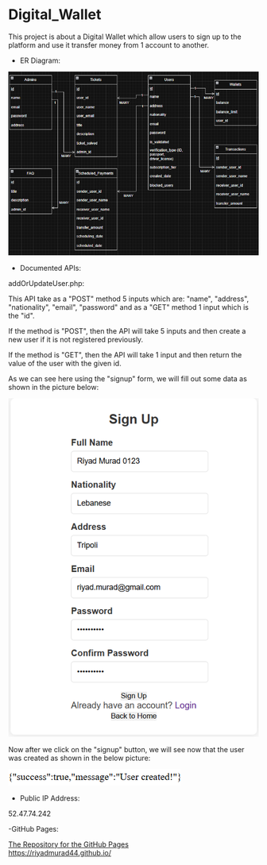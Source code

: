 # Digital_Wallet

This project is about a Digital Wallet which allow users to sign up to the platform and use it transfer money from 1 account to another.

- ER Diagram:

<img src="Assets/Database.png"></img>


- Documented APIs:

addOrUpdateUser.php:

This API take as a "POST" method 5 inputs which are: "name", "address", "nationality", "email", "password" and as a "GET" method 1 input which is the "id".

If the method is "POST", then the API will take 5 inputs and then create a new user if it is not registered previously.

If the method is "GET", then the API will take 1 input and then return the value of the user with the given id.

As we can see here using the "signup" form, we will fill out some data as shown in the picture below:

<img src="./Assets/register.png"></img>

Now after we click on the "signup" button, we will see now that the user was created as shown in the below picture:

<img src="./Assets/success.png"></img>



- Public IP Address:

52.47.74.242

-GitHub Pages:

<a href="https://github.com/RiyadMurad44/RiyadMurad44.github.io">The Repository for the GitHub Pages</a><br/>
<a href="https://riyadmurad44.github.io/">https://riyadmurad44.github.io/</a>
